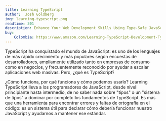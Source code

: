```yaml
---
title: Learning TypeScript
author:  Josh Goldberg
img: learning-typescript.png
readtime: 301
description: Enhance Your Web Development Skills Using Type-Safe JavaScript
buy: 
    Colombia: https://www.amazon.com/Learning-TypeScript-Development-Type-Safe-JavaScript/dp/1098110331
---
```


TypeScript ha conquistado el mundo de JavaScript: es uno de los lenguajes de más rápido crecimiento y más populares según encuestas de desarrolladores, ampliamente utilizado tanto en empresas de consumo como en negocios, y frecuentemente reconocido por ayudar a escalar aplicaciones web masivas. Pero, ¿qué es TypeScript?

¿Cómo funciona, por qué funciona y cómo podemos usarlo? Learning TypeScript lleva a los programadores de JavaScript, desde nivel principiante hasta intermedio, de no saber nada sobre "tipos" o un "sistema de tipos" a dominar por completo los fundamentos de TypeScript. Es más que una herramienta para encontrar errores y faltas de ortografía en el código: es un sistema útil para declarar cómo debería funcionar nuestro JavaScript y ayudarnos a mantener ese estándar.
